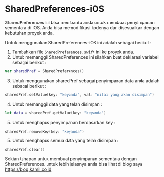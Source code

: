 # SharedPreferences-iOS
SharedPreferences ini bisa membantu anda untuk membuat penyimpanan sementara di iOS. Anda bisa memodifikasi kodenya dan disesuaikan dengan kebutuhan proyek anda. 

Untuk menggunakan SharedPreferences-iOS ini adalah sebagai berikut :
1. Tambahkan file <code>SharedPreferences.swift</code> ini ke proyek anda.
2. Untuk memanggil SharedPreferences ini silahkan buat deklarasi variabel sebagai berikut :
```swift
var sharedPref = SharedPreferences()
```
3. Untuk menggunakan sharedPref sebagai penyimpanan data anda adalah sebagai berikut :
```swift
sharedPref.setValue(key: "keyanda", val: "nilai yang akan disimpan")
```
4. Untuk memanggil data yang telah disimpan :
```swift
let data = sharedPref.getValue(key: "keyanda")
```
5. Untuk menghapus penyimpanan berdasarkan key :
```swift
sharedPref.removeKey(key: "keyanda")
```
5. Untuk menghapus semua data yang telah disimpan  :
```swift
sharedPref.clear()
```
Sekian tahapan untuk membuat penyimpanan sementara dengan SharedPreferences. 
untuk lebih jelasnya anda bisa lihat di blog saya https://blog.kamil.co.id
